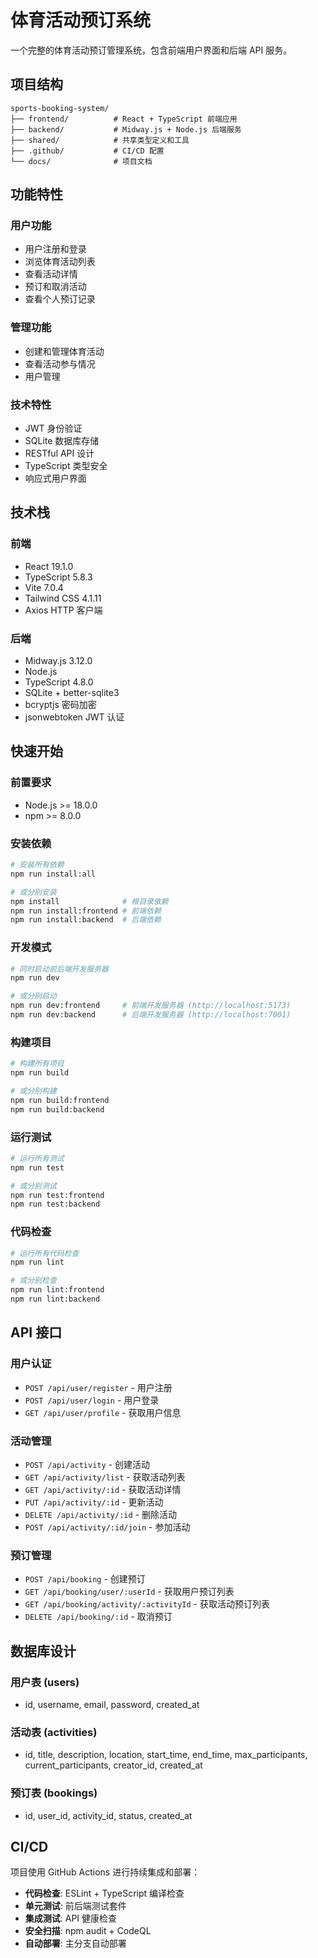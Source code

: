 # 体育活动预订系统

一个完整的体育活动预订管理系统，包含前端用户界面和后端 API 服务。

## 项目结构

```
sports-booking-system/
├── frontend/          # React + TypeScript 前端应用
├── backend/           # Midway.js + Node.js 后端服务
├── shared/            # 共享类型定义和工具
├── .github/           # CI/CD 配置
└── docs/              # 项目文档
```

## 功能特性

### 用户功能
- 用户注册和登录
- 浏览体育活动列表
- 查看活动详情
- 预订和取消活动
- 查看个人预订记录

### 管理功能
- 创建和管理体育活动
- 查看活动参与情况
- 用户管理

### 技术特性
- JWT 身份验证
- SQLite 数据库存储
- RESTful API 设计
- TypeScript 类型安全
- 响应式用户界面

## 技术栈

### 前端
- React 19.1.0
- TypeScript 5.8.3
- Vite 7.0.4
- Tailwind CSS 4.1.11
- Axios HTTP 客户端

### 后端
- Midway.js 3.12.0
- Node.js
- TypeScript 4.8.0
- SQLite + better-sqlite3
- bcryptjs 密码加密
- jsonwebtoken JWT 认证

## 快速开始

### 前置要求
- Node.js >= 18.0.0
- npm >= 8.0.0

### 安装依赖
```bash
# 安装所有依赖
npm run install:all

# 或分别安装
npm install              # 根目录依赖
npm run install:frontend # 前端依赖
npm run install:backend  # 后端依赖
```

### 开发模式
```bash
# 同时启动前后端开发服务器
npm run dev

# 或分别启动
npm run dev:frontend     # 前端开发服务器 (http://localhost:5173)
npm run dev:backend      # 后端开发服务器 (http://localhost:7001)
```

### 构建项目
```bash
# 构建所有项目
npm run build

# 或分别构建
npm run build:frontend
npm run build:backend
```

### 运行测试
```bash
# 运行所有测试
npm run test

# 或分别测试
npm run test:frontend
npm run test:backend
```

### 代码检查
```bash
# 运行所有代码检查
npm run lint

# 或分别检查
npm run lint:frontend
npm run lint:backend
```

## API 接口

### 用户认证
- `POST /api/user/register` - 用户注册
- `POST /api/user/login` - 用户登录
- `GET /api/user/profile` - 获取用户信息

### 活动管理
- `POST /api/activity` - 创建活动
- `GET /api/activity/list` - 获取活动列表
- `GET /api/activity/:id` - 获取活动详情
- `PUT /api/activity/:id` - 更新活动
- `DELETE /api/activity/:id` - 删除活动
- `POST /api/activity/:id/join` - 参加活动

### 预订管理
- `POST /api/booking` - 创建预订
- `GET /api/booking/user/:userId` - 获取用户预订列表
- `GET /api/booking/activity/:activityId` - 获取活动预订列表
- `DELETE /api/booking/:id` - 取消预订

## 数据库设计

### 用户表 (users)
- id, username, email, password, created_at

### 活动表 (activities)
- id, title, description, location, start_time, end_time, max_participants, current_participants, creator_id, created_at

### 预订表 (bookings)
- id, user_id, activity_id, status, created_at

## CI/CD

项目使用 GitHub Actions 进行持续集成和部署：

- **代码检查**: ESLint + TypeScript 编译检查
- **单元测试**: 前后端测试套件
- **集成测试**: API 健康检查
- **安全扫描**: npm audit + CodeQL
- **自动部署**: 主分支自动部署
